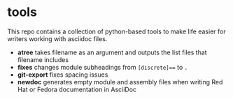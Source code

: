 # tools
This repo contains a collection of python-based tools to make life easier for writers working with asciidoc files.

* **atree**	takes filename as an argument and outputs the list files that filename includes
* **fixes**	changes module subheadings from `[discrete]==` to `.`
* **git-export** fixes spacing issues
* **newdoc** generates empty module and assembly files when writing Red Hat or Fedora documentation in AsciiDoc
